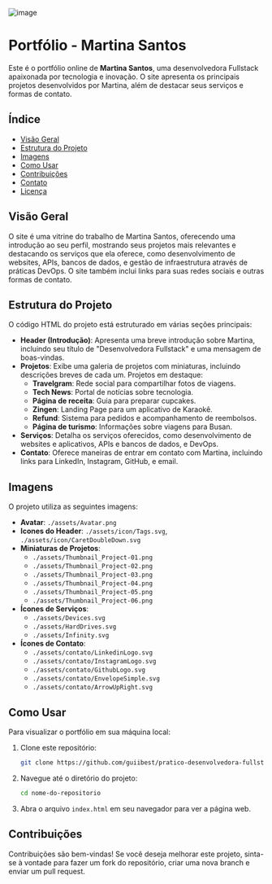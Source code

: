![image](https://github.com/user-attachments/assets/2efabb43-e699-4e66-bda3-dbbb5beaa0ae)

# Portfólio - Martina Santos

Este é o portfólio online de **Martina Santos**, uma desenvolvedora Fullstack apaixonada por tecnologia e inovação. O site apresenta os principais projetos desenvolvidos por Martina, além de destacar seus serviços e formas de contato.

## Índice

- [Visão Geral](#visão-geral)
- [Estrutura do Projeto](#estrutura-do-projeto)
- [Imagens](#imagens)
- [Como Usar](#como-usar)
- [Contribuições](#contribuições)
- [Contato](#contato)
- [Licença](#licença)

## Visão Geral

O site é uma vitrine do trabalho de Martina Santos, oferecendo uma introdução ao seu perfil, mostrando seus projetos mais relevantes e destacando os serviços que ela oferece, como desenvolvimento de websites, APIs, bancos de dados, e gestão de infraestrutura através de práticas DevOps. O site também inclui links para suas redes sociais e outras formas de contato.

## Estrutura do Projeto

O código HTML do projeto está estruturado em várias seções principais:

- **Header (Introdução)**: Apresenta uma breve introdução sobre Martina, incluindo seu título de "Desenvolvedora Fullstack" e uma mensagem de boas-vindas.
- **Projetos**: Exibe uma galeria de projetos com miniaturas, incluindo descrições breves de cada um. Projetos em destaque:
  - **Travelgram**: Rede social para compartilhar fotos de viagens.
  - **Tech News**: Portal de notícias sobre tecnologia.
  - **Página de receita**: Guia para preparar cupcakes.
  - **Zingen**: Landing Page para um aplicativo de Karaokê.
  - **Refund**: Sistema para pedidos e acompanhamento de reembolsos.
  - **Página de turismo**: Informações sobre viagens para Busan.
- **Serviços**: Detalha os serviços oferecidos, como desenvolvimento de websites e aplicativos, APIs e bancos de dados, e DevOps.
- **Contato**: Oferece maneiras de entrar em contato com Martina, incluindo links para LinkedIn, Instagram, GitHub, e email.

## Imagens

O projeto utiliza as seguintes imagens:

- **Avatar**: `./assets/Avatar.png`
- **Icones do Header**: `./assets/icon/Tags.svg`, `./assets/icon/CaretDoubleDown.svg`
- **Miniaturas de Projetos**: 
  - `./assets/Thumbnail_Project-01.png`
  - `./assets/Thumbnail_Project-02.png`
  - `./assets/Thumbnail_Project-03.png`
  - `./assets/Thumbnail_Project-04.png`
  - `./assets/Thumbnail_Project-05.png`
  - `./assets/Thumbnail_Project-06.png`
- **Ícones de Serviços**:
  - `./assets/Devices.svg`
  - `./assets/HardDrives.svg`
  - `./assets/Infinity.svg`
- **Ícones de Contato**:
  - `./assets/contato/LinkedinLogo.svg`
  - `./assets/contato/InstagramLogo.svg`
  - `./assets/contato/GithubLogo.svg`
  - `./assets/contato/EnvelopeSimple.svg`
  - `./assets/contato/ArrowUpRight.svg`

## Como Usar

Para visualizar o portfólio em sua máquina local:

1. Clone este repositório:
    ```bash
    git clone https://github.com/guiibest/pratico-desenvolvedora-fullstack.git
    ```
2. Navegue até o diretório do projeto:
    ```bash
    cd nome-do-repositorio
    ```
3. Abra o arquivo `index.html` em seu navegador para ver a página web.

## Contribuições

Contribuições são bem-vindas! Se você deseja melhorar este projeto, sinta-se à vontade para fazer um fork do repositório, criar uma nova branch e enviar um pull request.




